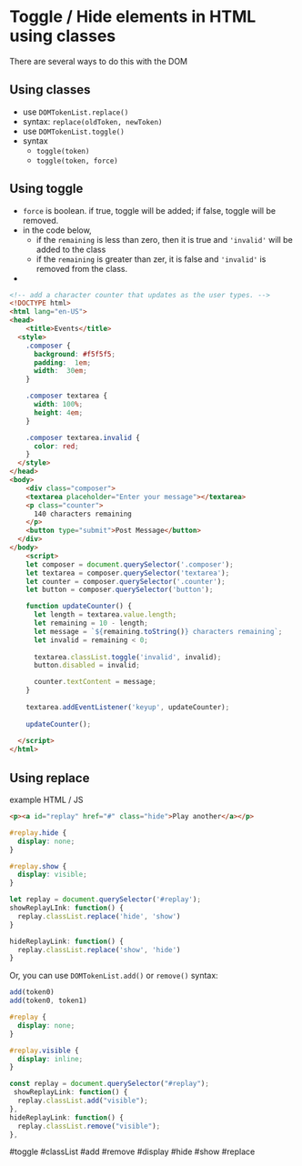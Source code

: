 # Toggle / Hide elements in HTML using classes

There are several ways to do this with the DOM
## Using classes
- use `DOMTokenList.replace()`
- syntax: `replace(oldToken, newToken)`
- use `DOMTokenList.toggle()`
- syntax
  - `toggle(token)`
  - `toggle(token, force)`


## Using toggle
 - `force` is boolean.  if true, toggle will be added; if false, toggle will be removed.
 - in the code below,
   - if the `remaining` is less than zero, then it is true and `'invalid'` will be added to the class
   - if the `remaining` is greater than zer, it is false and `'invalid'` is removed from the class.
 -  
```html
<!-- add a character counter that updates as the user types. -->
<!DOCTYPE html>
<html lang="en-US">
<head>
	<title>Events</title>
  <style>
    .composer {
      background: #f5f5f5;
      padding:  1em;
      width:  30em;
    }

    .composer textarea {
      width: 100%;
      height: 4em;
    }

    .composer textarea.invalid {
      color: red;
    }
  </style>
</head>
<body>
	<div class="composer">
    <textarea placeholder="Enter your message"></textarea>
    <p class="counter">
      140 characters remaining
    </p>
    <button type="submit">Post Message</button>
  </div>
</body>
	<script>
    let composer = document.querySelector('.composer');
    let textarea = composer.querySelector('textarea');
    let counter = composer.querySelector('.counter');
    let button = composer.querySelector('button');

    function updateCounter() {
      let length = textarea.value.length;
      let remaining = 10 - length;
      let message = `${remaining.toString()} characters remaining`;
      let invalid = remaining < 0;
      
      textarea.classList.toggle('invalid', invalid);
      button.disabled = invalid;

      counter.textContent = message;    
    }
    
    textarea.addEventListener('keyup', updateCounter);
    
    updateCounter();
       
  </script>
</html>
```

## Using replace

example HTML / JS

```html
<p><a id="replay" href="#" class="hide">Play another</a></p>
```
```css
#replay.hide {
  display: none;
}

#replay.show {
  display: visible;
}
```
```javascript
let replay = document.querySelector('#replay');
showReplayLInk: function() {
  replay.classList.replace('hide', 'show')
}

hideReplayLink: function() {
  replay.classList.replace('show', 'hide')
}
```
Or, you can use `DOMTokenList.add()` or `remove()`
syntax: 
```javascript
add(token0)
add(token0, token1)
```
```css
#replay {
  display: none;
}

#replay.visible {
  display: inline;
}
```
```javascript
const replay = document.querySelector("#replay");
 showReplayLink: function() {
  replay.classList.add("visible");
},
hideReplayLink: function() {
  replay.classList.remove("visible");
},
```

#toggle #classList #add #remove #display #hide #show #replace

